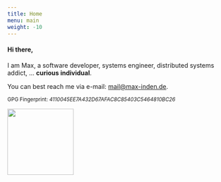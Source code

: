 ```yaml
---
title: Home
menu: main
weight: -10
---
```


#### Hi there,

I am Max, a software developer, systems engineer, distributed systems addict,
... **curious individual**.

You can best reach me via e-mail: mail@max-inden.de.

<small>GPG Fingerprint: *4110045EE7A432D67AFAC8C85403C5464810BC26*</small>

<img src="/static/profile-picture.jpg" width="150">

